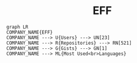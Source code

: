 <h1 align="center">EFF</h1>

```mermaid
graph LR
COMPANY_NAME{EFF}
COMPANY_NAME ---> U{Users} ---> UN[23]
COMPANY_NAME ---> R{Repositories} ---> RN[521]
COMPANY_NAME ---> G{Gists} ---> GN[1]
COMPANY_NAME ---> ML{Most Used<br>Languages}
```
